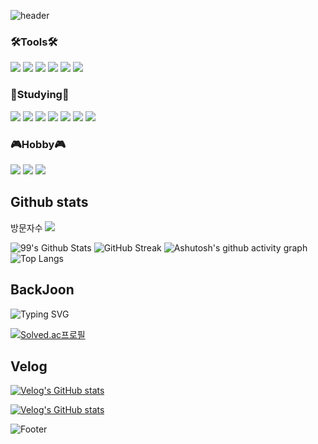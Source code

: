 ![header](https://capsule-render.vercel.app/api?type=waving&color=auto&height=180&section=header&text=Welcome%20to%20my%20Github!&fontSize=50)

### 🛠️Tools🛠️
<a><img src="https://img.shields.io/badge/Visual Studio-5C2D91?style=flat&logo=Visual Studio&logoColor=ffffff"/></a>
<a><img src="https://img.shields.io/badge/Visual Studio Code-007ACC?style=flat&logo=Visual Studio Code&logoColor=ffffff"/></a>
<a><img src="https://img.shields.io/badge/VMware-607078?style=flat&logo=VMware&logoColor=ffffff"/></a>
<a><img src="https://img.shields.io/badge/Eclipse IDE-2C2255?style=flat&logo=Eclipse IDE&logoColor=ffffff"/></a>
<a><img src="https://img.shields.io/badge/Notion-000000?style=flat&logo=Notion&logoColor=ffffff"/></a>
<a><img src="https://img.shields.io/badge/Velog-20c997?style=flat&logo=Vimeo&logoColor=white"/></a>

### 📖Studying📖
<img src="https://img.shields.io/badge/Python-3776AB?style=flat&logo=Python&logoColor=ffffff"/></a>
<img src="https://img.shields.io/badge/Javascript-F7DF1E?style=flat&logo=Javascript&logoColor=ffffff"/></a>
<img src="https://img.shields.io/badge/C++-00599C?style=flat&logo=C%2B%2B&logoColor=ffffff"/></a>
<img src="https://img.shields.io/badge/Java-007396?style=flat&logo=Java&logoColor=ffffff"/></a>
<img src="https://img.shields.io/badge/Docker-2496ED?style=flat&logo=Docker&logoColor=ffffff"/></a>
<img src="https://img.shields.io/badge/Spring Boot-6DB33F?style=flat&logo=Spring Boot&logoColor=ffffff"/></a>
<img src="https://img.shields.io/badge/Ubuntu-E95420?style=flat&logo=Ubuntu&logoColor=ffffff"/></a>

### 🎮Hobby🎮
<a href="버튼을 눌렀을 때 이동할 링크" target="_blank"><img src="https://img.shields.io/badge/Adobe-FF0000?style=flat&logo=Adobe&logoColor=ffffff"/></a>
<a href="버튼을 눌렀을 때 이동할 링크" target="_blank"><img src="https://img.shields.io/badge/Adobe After Effects-9999FF?style=flat&logo=Adobe After Effects&logoColor=ffffff"/></a>
<a href="버튼을 눌렀을 때 이동할 링크" target="_blank"><img src="https://img.shields.io/badge/Adobe Premiere Pro-9999FF?style=flat&logo=Adobe Premiere Pro&logoColor=ffffff"/></a>


## Github stats
방문자수
<a href="https://github.com/seondal"><img src="https://hits.seeyoufarm.com/api/count/incr/badge.svg?url=https%3A%2F%2Fgithub.com%2Fseondal&count_bg=%23000000&title_bg=%23000000&icon=github.svg&icon_color=%23E7E7E7&title=GitHub&edge_flat=false)"/></a>

![99's Github Stats](https://github-readme-stats.vercel.app/api?username=javascriptKR&theme=vue-dark&show_icons=true)
![GitHub Streak](https://github-readme-streak-stats.herokuapp.com/?user=javascriptKR&theme=vue-dark&date_format=[Y.]n.j)
![Ashutosh's github activity graph](https://activity-graph.herokuapp.com/graph?username=javascriptKR&bg_color=273849&color=3ca079&line=41b782&point=fefefe&area=true&hide_border=true)
![Top Langs](https://github-readme-stats.vercel.app/api/top-langs/?username=javascriptKR&layout=compact&theme=vue-dark)


## BackJoon
![Typing SVG](https://readme-typing-svg.herokuapp.com/?&color=F79B9BFF&lines=티어+승급+ㄱㅈㅇ!)

[![Solved.ac프로필](http://mazassumnida.wtf/api/v2/generate_badge?boj=sssm0928)](https://solved.ac/sssm0928)

## Velog
[![Velog's GitHub stats](https://velog-readme-stats.vercel.app/api/badge?name=mollang)](https://velog.io/@sssm0928) 

[![Velog's GitHub stats](https://velog-readme-stats.vercel.app/api?name=mollang&color=dark)](https://velog.io/@sssm0928)

![Footer](https://capsule-render.vercel.app/api?type=waving&color=auto&height=100&section=footer)
